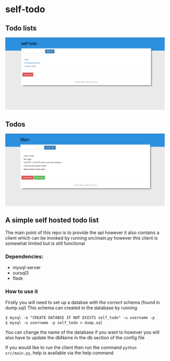 # self-todo
## Todo lists
![Todo lists](todoLists.png)
## Todos
![Todos](todos.png)
## A simple self hosted todo list

The main point of this repo is to provide the api however it also contains 
a client which can be invoked by running src/main.py however this client is somewhat
limited but is still functional


### Dependencies:
* mysql-server
* oursql3
* flask

### How to use it
Firstly you will need to set up a databse with the correct schema (found in dump.sql)
This schema can created in the database by running 

```
$ mysql -e "CREATE DATABSE IF NOT EXISTS self_todo" -u username -p
$ mysql -u username -p self_todo < dump.sql
```

You can change the name of the database if you want to however you will also have
to update the dbName in the db section of the config file

If you would like to run the client then run the command `python src/main.py`, help
is available via the help command
